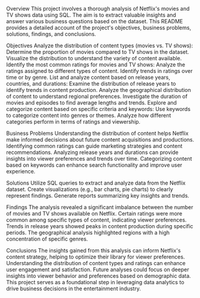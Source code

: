 Overview
This project involves a thorough analysis of Netflix's movies and TV shows data using SQL. The aim is to extract valuable insights and answer various business questions based on the dataset. This README provides a detailed account of the project's objectives, business problems, solutions, findings, and conclusions.

Objectives
Analyze the distribution of content types (movies vs. TV shows):
Determine the proportion of movies compared to TV shows in the dataset.
Visualize the distribution to understand the variety of content available.
Identify the most common ratings for movies and TV shows:
Analyze the ratings assigned to different types of content.
Identify trends in ratings over time or by genre.
List and analyze content based on release years, countries, and durations:
Examine the distribution of release years to identify trends in content production.
Analyze the geographical distribution of content to understand regional preferences.
Investigate the duration of movies and episodes to find average lengths and trends.
Explore and categorize content based on specific criteria and keywords:
Use keywords to categorize content into genres or themes.
Analyze how different categories perform in terms of ratings and viewership.

Business Problems
Understanding the distribution of content helps Netflix make informed decisions about future content acquisitions and productions.
Identifying common ratings can guide marketing strategies and content recommendations.
Analyzing release years and durations can provide insights into viewer preferences and trends over time.
Categorizing content based on keywords can enhance search functionality and improve user experience.

Solutions
Utilize SQL queries to extract and analyze data from the Netflix dataset.
Create visualizations (e.g., bar charts, pie charts) to clearly represent findings.
Generate reports summarizing key insights and trends.

Findings
The analysis revealed a significant imbalance between the number of movies and TV shows available on Netflix.
Certain ratings were more common among specific types of content, indicating viewer preferences.
Trends in release years showed peaks in content production during specific periods.
The geographical analysis highlighted regions with a high concentration of specific genres.

Conclusions
The insights gained from this analysis can inform Netflix's content strategy, helping to optimize their library for viewer preferences.
Understanding the distribution of content types and ratings can enhance user engagement and satisfaction.
Future analyses could focus on deeper insights into viewer behavior and preferences based on demographic data.
This project serves as a foundational step in leveraging data analytics to drive business decisions in the entertainment industry.

